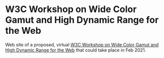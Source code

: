 # W3C Workshop on Wide Color Gamut and High Dynamic Range for the Web

Web site of a proposed, virtual [W3C Workshop on Wide Color Gamut and High Dynamic Range for the Web]() that could take place in Feb 2021.
